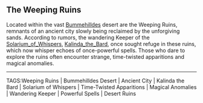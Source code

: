## The Weeping Ruins

Located within the vast [Bummehilldes](Bummehilldes.md) desert are the Weeping Ruins, remnants of an ancient city slowly being reclaimed by the unforgiving sands. According to rumors, the wandering Keeper of the [Solarium_of_Whispers](Solarium_of_Whispers.md), [Kalinda_the_Bard](../People/Kalinda_the_Bard.md), once sought refuge in these ruins, which now whisper echoes of once-powerful spells. Those who dare to explore the ruins often encounter strange, time-twisted apparitions and magical anomalies.



---

TAGS:Weeping Ruins | Bummehilldes Desert | Ancient City | Kalinda the Bard | Solarium of Whispers | Time-Twisted Apparitions | Magical Anomalies | Wandering Keeper | Powerful Spells | Desert Ruins
